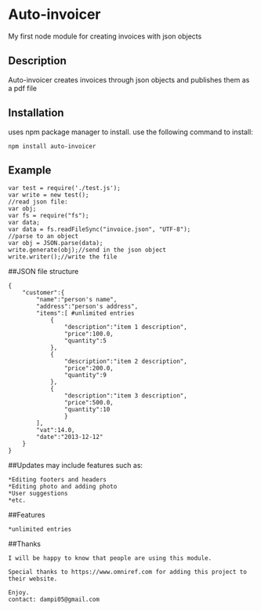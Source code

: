 # Auto-invoicer
My first node module for creating invoices with json objects

## Description

Auto-invoicer creates invoices through json objects and publishes them as a pdf file

## Installation

uses npm package manager to install. use the following command to install:

    npm install auto-invoicer
    
## Example

	var test = require('./test.js');
	var write = new test();
	//read json file:
	var obj;
	var fs = require("fs");
	var data;
	var data = fs.readFileSync("invoice.json", "UTF-8");
	//parse to an object
	var obj = JSON.parse(data);
	write.generate(obj);//send in the json object
	write.writer();//write the file

##JSON file structure

	{
		"customer":{
			"name":"person's name",
			"address":"person's address",
			"items":[ #unlimited entries
				{
					"description":"item 1 description",
					"price":100.0,
					"quantity":5
				},
				{
					"description":"item 2 description",
					"price":200.0,
					"quantity":9
				},
				{
					"description":"item 3 description",
					"price":500.0,
					"quantity":10
					}
			],
			"vat":14.0,
			"date":"2013-12-12"
		}
	}
	
##Updates may include features such as:

	*Editing footers and headers
	*Editing photo and adding photo
	*User suggestions
	*etc.
	
##Features

	*unlimited entries
	
##Thanks

	I will be happy to know that people are using this module.
	
	Special thanks to https://www.omniref.com for adding this project to their website.
	
	Enjoy.
	contact: dampi05@gmail.com
